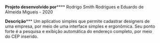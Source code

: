 ****************Projeto desenvolvido por********************
Rodrigo Smith Rodrigues e Eduardo de Almeida Migueis - 2020

************************Descrição***************************
Um aplicativo simples que permite cadastrar designers de uma 
empresa, por meio de uma interface simples e ergonômica. Seu
ponto forte é a pesquisa e exibição automática do endereço 
completo, por meio do CEP inserido.

